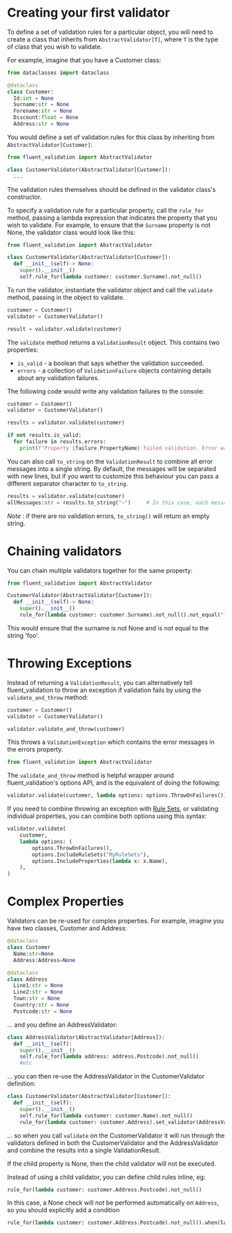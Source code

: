 # Creating your first validator

To define a set of validation rules for a particular object, you will need to create a class that inherits from `AbstractValidator[T]`, where `T` is the type of class that you wish to validate.

For example, imagine that you have a Customer class:

```python
from dataclasses import dataclass

@dataclass
class Customer: 
  Id:int = None
  Surname:str = None
  Forename:str = None
  Discount:float = None
  Address:str = None

```

You would define a set of validation rules for this class by inheriting from `AbstractValidator[Customer]`:

```python
from fluent_validation import AbstractValidator

class CustomerValidator(AbstractValidator[Customer]):
  ...
```

The validation rules themselves should be defined in the validator class's constructor.

To specify a validation rule for a particular property, call the `rule_for` method, passing a lambda expression
that indicates the property that you wish to validate. For example, to ensure that the `Surname` property is not None,
the validator class would look like this:

```python
from fluent_validation import AbstractValidator

class CustomerValidator(AbstractValidator[Customer]):
  def __init__(self)-> None:
    super().__init__()
    self.rule_for(lambda customer: customer.Surname).not_null()
```
To run the validator, instantiate the validator object and call the `validate` method, passing in the object to validate.

```python
customer = Customer()
validator = CustomerValidator()

result = validator.validate(customer)
```

The `validate` method returns a `ValidationResult` object. This contains two properties:

- `is_valid` - a boolean that says whether the validation succeeded.
- `errors` - a collection of `ValidationFailure` objects containing details about any validation failures.

The following code would write any validation failures to the console:

```python
customer = Customer()
validator = CustomerValidator()

results = validator.validate(customer)

if not results.is_valid:
  for failure in results.errors:
    print(f"Property {failure.PropertyName} failed validation. Error was: {failure.ErrorMessage}")
```

You can also call `to_string` on the `ValidationResult` to combine all error messages into a single string. By default, the messages will be separated with new lines, but if you want to customize this behaviour you can pass a different separator character to `to_string`.

```python
results = validator.validate(customer)
allMessages:str = results.to_string("~")     # In this case, each message will be separated with a `~`
```

*Note* : if there are no validation errors, `to_string()` will return an empty string.

# Chaining validators

You can chain multiple validators together for the same property:

```python
from fluent_validation import AbstractValidator

CustomerValidator(AbstractValidator[Customer]):
  def __init__(self)-> None:
    super().__init__()
    rule_for(lambda customer: customer.Surname).not_null().not_equal("foo")

```

This would ensure that the surname is not None and is not equal to the string 'foo'.

# Throwing Exceptions

Instead of returning a `ValidationResult`, you can alternatively tell fluent_validation to throw an exception if validation fails by using the `validate_and_throw` method:

```python
customer = Customer()
validator = CustomerValidator()

validator.validate_and_throw(customer)
```

This throws a `ValidationException` which contains the error messages in the errors property.

```python
from fluent_validation import AbstractValidator
```

The `validate_and_throw` method is helpful wrapper around fluent_validation's options API, and is the equivalent of doing the following:

```python
validator.validate(customer, lambda options: options.ThrowOnFailures())
```

If you need to combine throwing an exception with [Rule Sets](rulesets), or validating individual properties, you can combine both options using this syntax:

```python
validator.validate(
    customer,
    lambda options: (
        options.ThrowOnFailures(),
        options.IncludeRuleSets("MyRuleSets"),
        options.IncludeProperties(lambda x: x.Name),
    ),
)
```

<!-- It is also possible to customize type of exception thrown, [which is covered in this section](advanced.html#customizing-the-validation-exception). -->

# Complex Properties

Validators can be re-used for complex properties. For example, imagine you have two classes, Customer and Address:

```python
@dataclass
class Customer 
  Name:str=None
  Address:Address=None

@dataclass
class Address 
  Line1:str = None
  Line2:str = None
  Town:str = None
  Country:str = None
  Postcode:str = None
```

... and you define an AddressValidator:

```python
class AddressValidator(AbstractValidator[Address]):
  def __init__(self):
    super().__init__()
    self.rule_for(lambda address: address.Postcode).not_null()
    #etc
```

... you can then re-use the AddressValidator in the CustomerValidator definition:

```python
class CustomerValidator(AbstractValidator[Customer]):
  def __init__(self):
    super().__init__()
    self.rule_for(lambda customer: customer.Name).not_null()
    rule_for(lambda customer: customer.Address).set_validator(AddressValidator())
```

... so when you call `validate` on the CustomerValidator it will run through the validators defined in both the CustomerValidator and the AddressValidator and combine the results into a single ValidationResult.

If the child property is None, then the child validator will not be executed.

Instead of using a child validator, you can define child rules inline, eg:

```python
rule_for(lambda customer: customer.Address.Postcode).not_null()
```

In this case, a None check will *not* be performed automatically on `Address`, so you should explicitly add a condition

```python
rule_for(lambda customer: customer.Address.Postcode).not_null().when(lambda customer: customer.Address != None)
```
